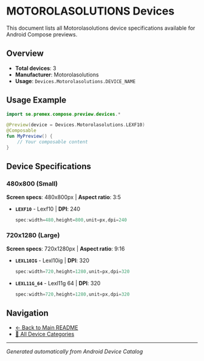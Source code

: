 # MOTOROLASOLUTIONS Devices

This document lists all Motorolasolutions device specifications available for Android Compose previews.

## Overview

- **Total devices**: 3
- **Manufacturer**: Motorolasolutions
- **Usage**: `Devices.Motorolasolutions.DEVICE_NAME`

## Usage Example

```kotlin
import se.premex.compose.preview.devices.*

@Preview(device = Devices.Motorolasolutions.LEXF10)
@Composable
fun MyPreview() {
    // Your composable content
}
```

## Device Specifications

### 480x800 (Small)

**Screen specs**: 480x800px | **Aspect ratio**: 3:5

- **`LEXF10`** - Lexf10 | **DPI**: 240
  ```kotlin
  spec:width=480,height=800,unit=px,dpi=240
  ```

### 720x1280 (Large)

**Screen specs**: 720x1280px | **Aspect ratio**: 9:16

- **`LEXL10IG`** - Lexl10ig | **DPI**: 320
  ```kotlin
  spec:width=720,height=1280,unit=px,dpi=320
  ```

- **`LEXL11G_64`** - Lexl11g 64 | **DPI**: 320
  ```kotlin
  spec:width=720,height=1280,unit=px,dpi=320
  ```

## Navigation

- [← Back to Main README](../../README.md)
- [📱 All Device Categories](../README.md)

---
*Generated automatically from Android Device Catalog*
